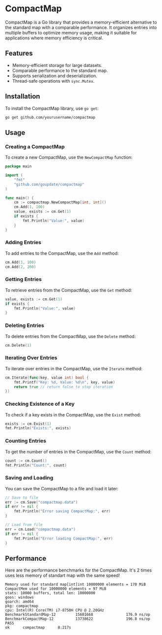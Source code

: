 # CompactMap

CompactMap is a Go library that provides a memory-efficient alternative to the standard map with a comparable performance. It organizes entries into multiple buffers to optimize memory usage, making it suitable for applications where memory efficiency is critical.

## Features

- Memory-efficient storage for large datasets.
- Comparable performance to the standard map.
- Supports serialization and deserialization.
- Thread-safe operations with `sync.Mutex`.

## Installation

To install the CompactMap library, use `go get`:

```sh
go get github.com/yourusername/compactmap
```

## Usage

### Creating a CompactMap

To create a new CompactMap, use the `NewCompactMap` function:

```go
package main

import (
	"fmt"
	"github.com/goupdate/compactmap"
)

func main() {
	cm := compactmap.NewCompactMap[int, int]()
	cm.Add(1, 100)
	value, exists := cm.Get(1)
	if exists {
		fmt.Println("Value:", value)
	}
}
```

### Adding Entries

To add entries to the CompactMap, use the `Add` method:

```go
cm.Add(1, 100)
cm.Add(2, 200)
```

### Getting Entries

To retrieve entries from the CompactMap, use the `Get` method:

```go
value, exists := cm.Get(1)
if exists {
    fmt.Println("Value:", value)
}
```

### Deleting Entries

To delete entries from the CompactMap, use the `Delete` method:

```go
cm.Delete(1)
```

### Iterating Over Entries

To iterate over entries in the CompactMap, use the `Iterate` method:

```go
cm.Iterate(func(key, value int) bool {
    fmt.Printf("Key: %d, Value: %d\n", key, value)
    return true // return false to stop iteration
})
```

### Checking Existence of a Key

To check if a key exists in the CompactMap, use the `Exist` method:

```go
exists := cm.Exist(1)
fmt.Println("Exists:", exists)
```

### Counting Entries

To get the number of entries in the CompactMap, use the `Count` method:

```go
count := cm.Count()
fmt.Println("Count:", count)
```

### Saving and Loading

You can save the CompactMap to a file and load it later:

```go
// Save to file
err := cm.Save("compactmap.data")
if err != nil {
    fmt.Println("Error saving CompactMap:", err)
}

// Load from file
err = cm.Load("compactmap.data")
if err != nil {
    fmt.Println("Error loading CompactMap:", err)
}
```

## Performance

Here are the performance benchmarks for the CompactMap.
It's 2 times uses less memory of standart map with the same speed!

```
Memory used for standard map[int]int 10000000 elements = 170 MiB
CompactMem used for 10000000 elements = 97 MiB
stats: 10000 buffers, total len: 10000000
goos: windows
goarch: amd64
pkg: compactmap
cpu: Intel(R) Core(TM) i7-8750H CPU @ 2.20GHz
BenchmarkStandardMap-12         15601668               176.9 ns/op
BenchmarkCompactMap-12          13738622               196.8 ns/op
PASS
ok      compactmap      8.217s
```


